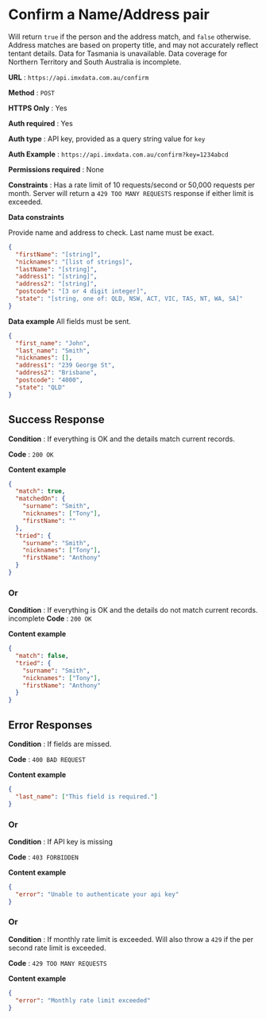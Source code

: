 # Confirm a Name/Address pair

Will return `true` if the person and the address match, and `false` otherwise. Address matches are based on property title, and may not accurately reflect tentant details.
Data for Tasmania is unavailable. Data coverage for Northern Territory and South Australia is incomplete.

**URL** : `https://api.imxdata.com.au/confirm`

**Method** : `POST`

**HTTPS Only** : Yes

**Auth required** : Yes

**Auth type** : API key, provided as a query string value for `key`

**Auth Example** : `https://api.imxdata.com.au/confirm?key=1234abcd`

**Permissions required** : None

**Constraints** : Has a rate limit of 10 requests/second or 50,000 requests per month. Server will return a `429 TOO MANY REQUESTS` response if either limit is exceeded.

**Data constraints**

Provide name and address to check. Last name must be exact.

```json
{
  "firstName": "[string]",
  "nicknames": "[list of strings]",
  "lastName": "[string]",
  "address1": "[string]",
  "address2": "[string]",
  "postcode": "[3 or 4 digit integer]",
  "state": "[string, one of: QLD, NSW, ACT, VIC, TAS, NT, WA, SA]"
}
```

**Data example** All fields must be sent.

```json
{
  "first_name": "John",
  "last_name": "Smith",
  "nicknames": [],
  "address1": "239 George St",
  "address2": "Brisbane",
  "postcode": "4000",
  "state": "QLD"
}
```

## Success Response

**Condition** : If everything is OK and the details match current records.

**Code** : `200 OK`

**Content example**

```json
{
  "match": true,
  "matchedOn": {
    "surname": "Smith",
    "nicknames": ["Tony"],
    "firstName": ""
  },
  "tried": {
    "surname": "Smith",
    "nicknames": ["Tony"],
    "firstName": "Anthony"
  }
}
```

### Or

**Condition** : If everything is OK and the details do not match current records.
incomplete
**Code** : `200 OK`

**Content example**

```json
{
  "match": false,
  "tried": {
    "surname": "Smith",
    "nicknames": ["Tony"],
    "firstName": "Anthony"
  }
}
```

## Error Responses

**Condition** : If fields are missed.

**Code** : `400 BAD REQUEST`

**Content example**

```json
{
  "last_name": ["This field is required."]
}
```

### Or

**Condition** : If API key is missing

**Code** : `403 FORBIDDEN`

**Content example**

```json
{
  "error": "Unable to authenticate your api key"
}
```

### Or

**Condition** : If monthly rate limit is exceeded. Will also throw a `429` if the per second rate limit is exceeded.

**Code** : `429 TOO MANY REQUESTS`

**Content example**

```json
{
  "error": "Monthly rate limit exceeded"
}
```
